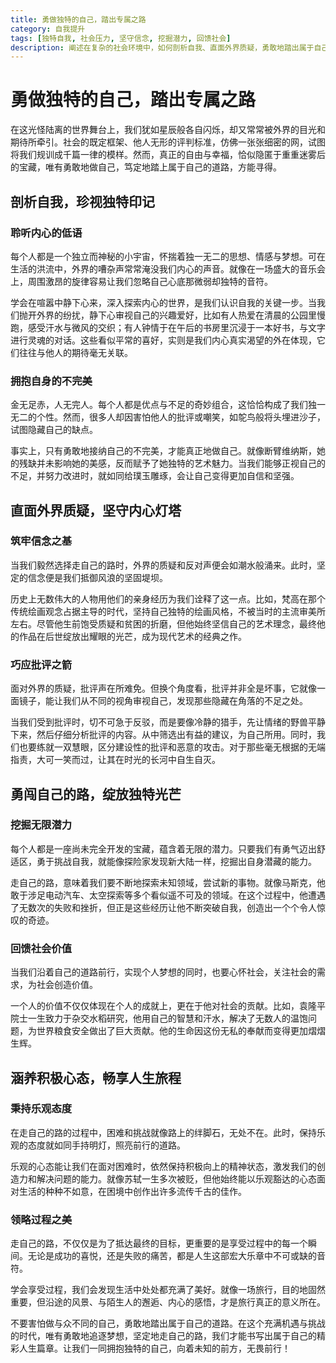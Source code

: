 ```yaml
---
title: 勇做独特的自己，踏出专属之路
category: 自我提升
tags: [独特自我, 社会压力, 坚守信念, 挖掘潜力, 回馈社会]
description: 阐述在复杂的社会环境中，如何剖析自我、直面外界质疑，勇敢地踏出属于自己的道路，挖掘潜力、创造价值并涵养积极心态，实现个人的成长与自我实现。
---
```

# 勇做独特的自己，踏出专属之路
在这光怪陆离的世界舞台上，我们犹如星辰般各自闪烁，却又常常被外界的目光和期待所牵引。社会的既定框架、他人无形的评判标准，仿佛一张张细密的网，试图将我们规训成千篇一律的模样。然而，真正的自由与幸福，恰似隐匿于重重迷雾后的宝藏，唯有勇敢地做自己，笃定地踏上属于自己的道路，方能寻得。

## 剖析自我，珍视独特印记

### 聆听内心的低语
每个人都是一个独立而神秘的小宇宙，怀揣着独一无二的思想、情感与梦想。可在生活的洪流中，外界的嘈杂声常常淹没我们内心的声音。就像在一场盛大的音乐会上，周围激昂的旋律容易让我们忽略自己心底那微弱却独特的音符。

学会在喧嚣中静下心来，深入探索内心的世界，是我们认识自我的关键一步。当我们抛开外界的纷扰，静下心审视自己的兴趣爱好，比如有人热爱在清晨的公园里慢跑，感受汗水与微风的交织；有人钟情于在午后的书房里沉浸于一本好书，与文字进行灵魂的对话。这些看似平常的喜好，实则是我们内心真实渴望的外在体现，它们往往与他人的期待毫无关联。

### 拥抱自身的不完美
金无足赤，人无完人。每个人都是优点与不足的奇妙组合，这恰恰构成了我们独一无二的个性。然而，很多人却因害怕他人的批评或嘲笑，如鸵鸟般将头埋进沙子，试图隐藏自己的缺点。

事实上，只有勇敢地接纳自己的不完美，才能真正地做自己。就像断臂维纳斯，她的残缺并未影响她的美感，反而赋予了她独特的艺术魅力。当我们能够正视自己的不足，并努力改进时，就如同给璞玉雕琢，会让自己变得更加自信和坚强。

## 直面外界质疑，坚守内心灯塔

### 筑牢信念之基
当我们毅然选择走自己的路时，外界的质疑和反对声便会如潮水般涌来。此时，坚定的信念便是我们抵御风浪的坚固堤坝。

历史上无数伟大的人物用他们的亲身经历为我们诠释了这一点。比如，梵高在那个传统绘画观念占据主导的时代，坚持自己独特的绘画风格，不被当时的主流审美所左右。尽管他生前饱受质疑和贫困的折磨，但他始终坚信自己的艺术理念，最终他的作品在后世绽放出耀眼的光芒，成为现代艺术的经典之作。

### 巧应批评之箭
面对外界的质疑，批评声在所难免。但换个角度看，批评并非全是坏事，它就像一面镜子，能让我们从不同的视角审视自己，发现那些隐藏在角落的不足之处。

当我们受到批评时，切不可急于反驳，而是要像冷静的猎手，先让情绪的野兽平静下来，然后仔细分析批评的内容。从中筛选出有益的建议，为自己所用。同时，我们也要练就一双慧眼，区分建设性的批评和恶意的攻击。对于那些毫无根据的无端指责，大可一笑而过，让其在时光的长河中自生自灭。

## 勇闯自己的路，绽放独特光芒

### 挖掘无限潜力
每个人都是一座尚未完全开发的宝藏，蕴含着无限的潜力。只要我们有勇气迈出舒适区，勇于挑战自我，就能像探险家发现新大陆一样，挖掘出自身潜藏的能力。

走自己的路，意味着我们要不断地探索未知领域，尝试新的事物。就像马斯克，他敢于涉足电动汽车、太空探索等多个看似遥不可及的领域。在这个过程中，他遭遇了无数次的失败和挫折，但正是这些经历让他不断突破自我，创造出一个个令人惊叹的奇迹。

### 回馈社会价值
当我们沿着自己的道路前行，实现个人梦想的同时，也要心怀社会，关注社会的需求，为社会创造价值。

一个人的价值不仅仅体现在个人的成就上，更在于他对社会的贡献。比如，袁隆平院士一生致力于杂交水稻研究，他用自己的智慧和汗水，解决了无数人的温饱问题，为世界粮食安全做出了巨大贡献。他的生命因这份无私的奉献而变得更加熠熠生辉。

## 涵养积极心态，畅享人生旅程

### 秉持乐观态度
在走自己的路的过程中，困难和挑战就像路上的绊脚石，无处不在。此时，保持乐观的态度就如同手持明灯，照亮前行的道路。

乐观的心态能让我们在面对困难时，依然保持积极向上的精神状态，激发我们的创造力和解决问题的能力。就像苏轼一生多次被贬，但他始终能以乐观豁达的心态面对生活的种种不如意，在困境中创作出许多流传千古的佳作。

### 领略过程之美
走自己的路，不仅仅是为了抵达最终的目标，更重要的是享受过程中的每一个瞬间。无论是成功的喜悦，还是失败的痛苦，都是人生这部宏大乐章中不可或缺的音符。

学会享受过程，我们会发现生活中处处都充满了美好。就像一场旅行，目的地固然重要，但沿途的风景、与陌生人的邂逅、内心的感悟，才是旅行真正的意义所在。

不要害怕做与众不同的自己，勇敢地踏出属于自己的道路。在这个充满机遇与挑战的时代，唯有勇敢地追逐梦想，坚定地走自己的路，我们才能书写出属于自己的精彩人生篇章。让我们一同拥抱独特的自己，向着未知的前方，无畏前行！